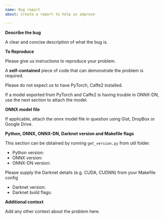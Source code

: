 ```yaml
---
name: Bug report
about: Create a report to help us improve

---
```


**Describe the bug**

A clear and concise description of what the bug is.

**To Reproduce**

Please give us instructions to reproduce your problem.

A __self-contained__ piece of code that can demonstrate the problem is required.

Please do not expect us to have PyTorch, Caffe2 installed.

If a model exported from PyTorch and Caffe2 is having trouble in ONNX-DN, use the next section to attach the model.

**ONNX model file**

If applicable, attach the onnx model file in question using Gist, DropBox or Google Drive.

**Python, ONNX, ONNX-DN, Darknet version and Makefile flags**

This section can be obtained by running `get_version.py` from util folder.
 - Python version:
 - ONNX version:
 - ONNX-DN version:

Please supply the Darknet details (e.g. CUDA, CUDNN) from your Makefile config
 - Darknet version:
 - Darknet build flags:

**Additional context**

Add any other context about the problem here.
